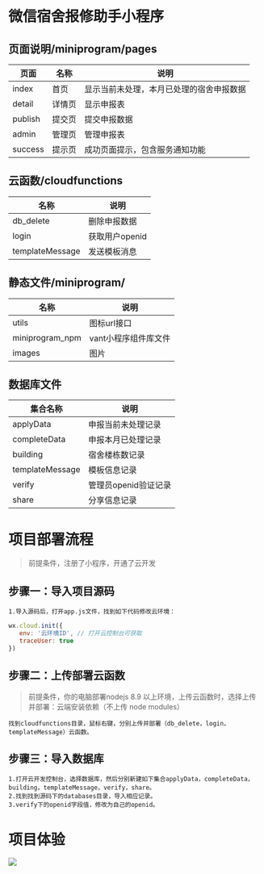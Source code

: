 # 微信宿舍报修助手小程序
## 页面说明/miniprogram/pages
| 页面 | 名称 | 说明 |
|------|------------|------------|
| index  | 首页  |显示当前未处理，本月已处理的宿舍申报数据|
| detail | 详情页|显示申报表                            |
| publish| 提交页|提交申报数据                          |
| admin  | 管理页|管理申报表                           |
| success| 提示页|成功页面提示，包含服务通知功能             |

## 云函数/cloudfunctions
| 名称 | 说明 |
|------|------------|
| db_delete  | 删除申报数据  |
| login  | 获取用户openid  |
| templateMessage  | 发送模板消息  |

## 静态文件/miniprogram/
| 名称 | 说明 |
|------|------------|
| utils  | 图标url接口  |
| miniprogram_npm  | vant小程序组件库文件  |
| images  | 图片  |

## 数据库文件
| 集合名称 | 说明 |
|------|------------|
| applyData  | 申报当前未处理记录  |
| completeData  | 申报本月已处理记录  |
| building  | 宿舍楼栋数记录  |
| templateMessage  | 模板信息记录  |
| verify  | 管理员openid验证记录  |
| share  | 分享信息记录  |

# 项目部署流程
> 前提条件，注册了小程序，开通了云开发

## 步骤一：导入项目源码
`1.导入源码后，打开app.js文件，找到如下代码修改云环境：`
```javascript
wx.cloud.init({
   env: '云环境ID', // 打开云控制台可获取
   traceUser: true
})
```
## 步骤二：上传部署云函数
> 前提条件，你的电脑部署nodejs 8.9 以上环境，上传云函数时，选择上传并部署：云端安装依赖（不上传 node modules）

`找到cloudfunctions目录，鼠标右键，分别上传并部署（db_delete，login，templateMessage）云函数。`

## 步骤三：导入数据库
`1.打开云开发控制台，选择数据库，然后分别新建如下集合applyData，completeData，building，templateMessage，verify，share。`<br>
`2.找到找到源码下的databases目录，导入相应记录。`<br>
`3.verify下的openid字段值，修改为自己的openid。`

# 项目体验
![](https://images.gitee.com/uploads/images/2020/0802/162651_03c700f4_7392036.jpeg)